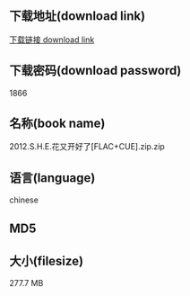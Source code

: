 ## 下载地址(download link)
[下载链接 download link](https://voluble-croquembouche-d321dc.netlify.app/?s=2012.S.H.E.%E8%8A%B1%E5%8F%88%E5%BC%80%E5%A5%BD%E4%BA%86%5BFLAC%2BCUE%5D.zip)

## 下载密码(download password)
1866

## 名称(book name)
2012.S.H.E.花又开好了[FLAC+CUE].zip.zip

## 语言(language)
chinese

## MD5


## 大小(filesize)
277.7 MB
